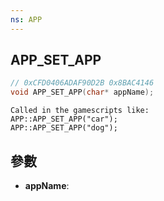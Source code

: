 ```yaml
---
ns: APP
---
```

## APP_SET_APP

```c
// 0xCFD0406ADAF90D2B 0x8BAC4146
void APP_SET_APP(char* appName);
```

```
Called in the gamescripts like:  
APP::APP_SET_APP("car");  
APP::APP_SET_APP("dog");  
```

## 參數
* **appName**: 

